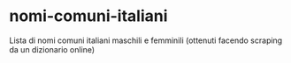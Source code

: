 # nomi-comuni-italiani
Lista di nomi comuni italiani maschili e femminili (ottenuti facendo scraping da un dizionario online)

